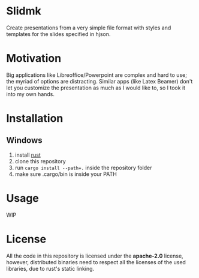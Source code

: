 # Slidmk

Create presentations from a very simple file format
with styles and templates for the slides specified in hjson.

# Motivation

Big applications like Libreoffice/Powerpoint are complex and
hard to use; the myriad of options are distracting.
Similar apps (like Latex Beamer) don't let you customize the 
presentation as much as I would like to, so I took it into my own hands.

# Installation
## Windows
1. install [rust](https://www.rust-lang.org/tools/install)
1. clone this repository
1. run `cargo install --path=.` inside the repository folder
1. make sure .cargo/bin is inside your PATH

# Usage

WIP

# License

All the code in this repository is licensed under the **apache-2.0** license,
however, distributed binaries need to respect all the licenses of the used libraries,
due to rust's static linking.

